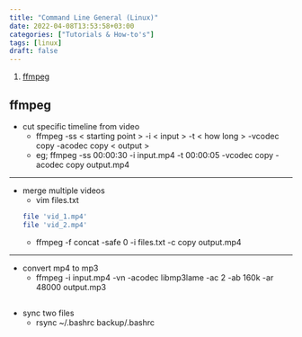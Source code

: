 ```yaml
---
title: "Command Line General (Linux)"
date: 2022-04-08T13:53:58+03:00
categories: ["Tutorials & How-to's"]
tags: [linux]
draft: false
---
```


1. [ffmpeg](#ffmpeg)

## ffmpeg
- cut specific timeline from video
    - ffmpeg -ss < starting point > -i < input > -t < how long > -vcodec copy -acodec copy < output >
    - eg; ffmpeg -ss 00:00:30 -i input.mp4 -t 00:00:05 -vcodec copy -acodec copy output.mp4
---
- merge multiple videos
    - vim files.txt
    ```bash
    file 'vid_1.mp4'
    file 'vid_2.mp4'
    ```
    - ffmpeg -f concat -safe 0 -i files.txt -c copy output.mp4
---
- convert mp4 to mp3
    - ffmpeg -i input.mp4 -vn -acodec libmp3lame -ac 2 -ab 160k -ar 48000 output.mp3

## 
- sync two files
    - rsync ~/.bashrc backup/.bashrc
